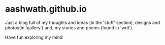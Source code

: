 # aashwath.github.io
Just a blog full of my thoughts and ideas (in the 'stuff' section), designs and photos(in 'gallery') and, my stories and poems (found in 'writ').

Have fun exploring my mind!
